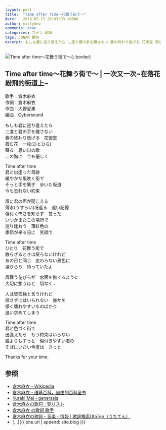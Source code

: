 ```yaml
---
layout: post
title:  "Time after time～花舞う街で～"
date:   2018-05-15 20:03:03 +0800
author: mistydew
comments: true
categories: コナン 翻訳
tags: CONAN 歌詞
excerpt: もしも君に巡り逢えたら 二度と君の手を離さない 春の終わり告げる 花御堂 霞む花 一枚(ひとひら) 蘇る 思い出の歌 この胸に 今も優しく
---
```

![Time after time～花舞う街で～](https://raw.githubusercontent.com/mistydew/dc/master/cover/Time%20after%20time～花舞う街で～.jpg){:.border}

## Time after time～花舞う街で～ | 一次又一次~在落花紛飛的街道上~

歌手：倉木麻衣<br>
作詞：倉木麻衣<br>
作曲：大野愛果<br>
編曲：Cybersound

もしも君に巡り逢えたら<br>
二度と君の手を離さない<br>
春の終わり告げる　花御堂<br>
霞む花　一枚(ひとひら)<br>
蘇る　思い出の歌<br>
この胸に　今も優しく

Time after time<br>
君と出逢った奇跡<br>
緩やかな風吹く街で<br>
そっと手を繋ぎ　歩いた坂道<br>
今も忘れない約束

風に君の声が聞こえる<br>
薄氷(うすらい)冴返る　遠い記憶<br>
傷付く怖さを知らず　誓った<br>
いつかまたこの場所で<br>
巡り逢おう　薄紅色の<br>
季節が来る日に　笑顔で

Time after time<br>
ひとり　花舞う街で<br>
散らざるときは戻らないけれど<br>
あの日と同じ　変わらない景色に<br>
涙ひらり　待っていたよ

風舞う花びらが　水面を撫でるように<br>
大切に想うほど　切なく…

人は皆孤独と言うけれど<br>
探さずにはいられない　誰かを<br>
儚く壊れやすいものばかり<br>
追い求めてしまう

Time after time<br>
君と色づく街で<br>
出逢えたら　もう約束はいらない<br>
誰よりもずっと　傷付きやすい君の<br>
そばにいたい今度は　きっと

Thanks for your time.

## 参照
* [倉木麻衣 - Wikipedia](https://ja.wikipedia.org/wiki/倉木麻衣)
* [倉木麻衣 - 维基百科，自由的百科全书](https://zh.wikipedia.org/wiki/倉木麻衣)
* [Kuraki Mai - generasia](https://www.generasia.com/wiki/Kuraki_Mai)
* [倉木麻衣の歌詞一覧リスト](https://www.uta-net.com/artist/3126)
* [倉木麻衣 の歌詞 歌手](http://www.kasi-time.com/subcat-uta-393-1.html)
* [倉木麻衣の歌詞・音楽・情報 \| 歌詞検索UtaTen（うたてん）](https://utaten.com/artist/倉木麻衣)
* [...]({{ site.url | append: site.blog }})
